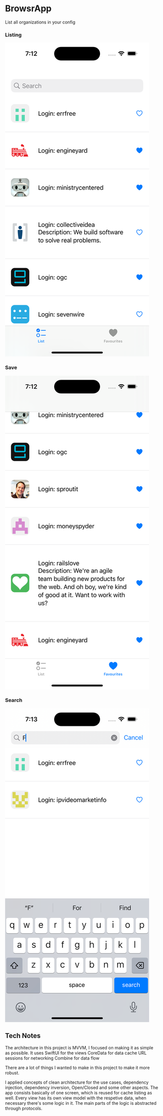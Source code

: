 # BrowsrApp

List all organizations in your config

### Listing
![List](./Images/pic3.png)

### Save
![List](./Images/pic2.png)

### Search
![List](./Images/pic1.png)

## Tech Notes
The architecture in this project is MVVM, I focused on making it as simple as possible.
It uses SwiftUI for the views
CoreData for data cache
URL sessions for networking
Combine for data flow

There are a lot of things I wanted to make in this project to make it more robust.

I applied concepts of clean architecture for the use cases, dependency injection, dependency inversion, Open/Closed and some other aspects.
The app consists basically of one screen, which is reused for cache listing as well.
Every view has its own view model with the respetive data, when necessary there's some logic in it. The main parts of the logic is abstracted through protocols.

